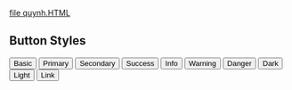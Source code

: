 [file quynh.HTML](https://github.com/user-attachments/files/21794733/file.quynh.HTML)
<!DOCTYPE html>
<html lang="en">
<head>
    <meta charset="UTF-8">
    <title>Bootstrap Buttons Demo</title>
    <meta name="viewport" content="width=device-width, initial-scale=1">
    <link rel="stylesheet" href="https://cdn.jsdelivr.net/npm/bootstrap@4.6.2/dist/css/bootstrap.min.css">
    <script src="https://cdn.jsdelivr.net/npm/jquery@3.6.1/dist/jquery.slim.min.js"></script>
    <script src="https://cdn.jsdelivr.net/npm/popper.js@1.16.1/dist/umd/popper.min.js"></script>
    <script src="https://cdn.jsdelivr.net/npm/bootstrap@4.6.2/dist/js/bootstrap.bundle.min.js"></script>
</head>
<body>

<div class="container mt-5">
    <h2>Button Styles</h2>
    <button type="button" class="btn btn-basic">Basic</button>
    <button type="button" class="btn btn-primary">Primary</button>
    <button type="button" class="btn btn-secondary">Secondary</button>
    <button type="button" class="btn btn-success">Success</button>
    <button type="button" class="btn btn-info">Info</button>
    <button type="button" class="btn btn-warning">Warning</button>
    <button type="button" class="btn btn-danger">Danger</button>
    <button type="button" class="btn btn-dark">Dark</button>
    <button type="button" class="btn btn-light">Light</button>
    <button type="button" class="btn btn-link">Link</button>
</div>

</body>
</html>
